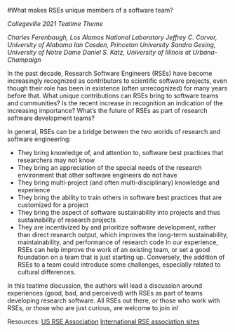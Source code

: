 #What makes RSEs unique members of a software team?

*Collegeville 2021 Teatime Theme*

*Charles Ferenbaugh, Los Alamos National Laboratory*
*Jeffrey C. Carver, University of Alabama*
*Ian Cosden, Princeton University*
*Sandra Gesing, University of Notre Dame*
*Daniel S. Katz, University of Illinois at Urbana-Champaign*

In the past decade, Research Software Engineers (RSEs) have become increasingly recognized as contributors to scientific software projects, even though their role has been in existence (often unrecognized) for many years before that.  What unique contributions can RSEs bring to software teams and communities? Is the recent increase in recognition an indication of the increasing importance? What’s the future of RSEs as part of research software development teams?

In general, RSEs can be a bridge between the two worlds of research and software engineering:
- They bring knowledge of, and attention to, software best practices that researchers may not know
- They bring an appreciation of the special needs of the research environment that other software engineers do not have
- They bring multi-project (and often multi-disciplinary) knowledge and experience
- They bring the ability to train others in software best practices that are customized for a project
- They bring the aspect of software sustainability into projects and thus sustainability of research projects
- They are incentivized by and prioritize software development, rather than direct research output, which improves the long-term sustainability, maintainability, and performance of research code
In our experience, RSEs can help improve the work of an existing team, or set a good foundation on a team that is just starting up. Conversely, the addition of RSEs to a team could introduce some challenges, especially related to cultural differences.

In this teatime discussion, the authors will lead a discussion around experiences (good, bad, and perceived) with RSEs as part of teams developing research software.  All RSEs out there, or those who work with RSEs, or those who are just curious, are welcome to join in!

Resources:
[US RSE Association](https://us-rse.org/)
[International RSE association sites](https://researchsoftware.org/assoc.html)

